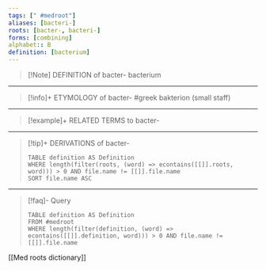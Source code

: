 ```yaml
---
tags: [" #medroot"]
aliases: [bacteri-]
roots: [bacter-, bacteri-]
forms: [combining]
alphabet:: B
definition: [bacterium]
---
```

>[!Note] DEFINITION of bacter-
>bacterium
_____
>[!info]+ ETYMOLOGY of bacter-
>#greek bakterion (small staff)
_____
>[!example]+ RELATED TERMS to bacter-
>
_____
>[!tip]+ DERIVATIONS of bacter-
>```dataview
>TABLE definition AS Definition 
>WHERE length(filter(roots, (word) => econtains([[]].roots, word))) > 0 AND file.name != [[]].file.name
>SORT file.name ASC
>```
_____
>[!faq]- Query
>```dataview
>TABLE definition AS Definition
>FROM #medroot
>WHERE length(filter(definition, (word) => econtains([[]].definition, word))) > 0 AND file.name != [[]].file.name
>```

[[Med roots dictionary]]